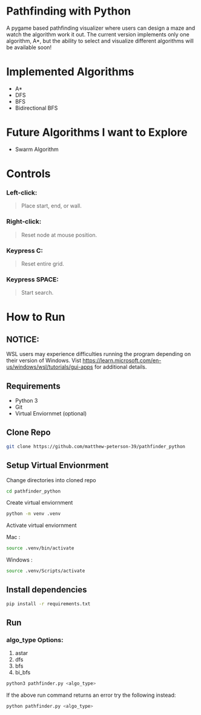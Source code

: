 # Pathfinding with Python
A pygame based pathfinding visualizer where users can design a maze and watch the algorithm work it out. The current version implements only one algorithm, A*, but the ability to select and visualize different algorithms will be available soon!

# Implemented Algorithms
- A*
- DFS
- BFS
- Bidirectional BFS

# Future Algorithms I want to Explore
- Swarm Algorithm

# Controls
### Left-click: 
>Place start, end, or wall.
### Right-click: 
>Reset node at mouse position.

### Keypress C:
>Reset entire grid.
### Keypress SPACE:
>Start search.

# How to Run

## NOTICE:
WSL users may experience difficulties running the program depending on their version of Windows.
Vist https://learn.microsoft.com/en-us/windows/wsl/tutorials/gui-apps for additional details.

## Requirements
- Python 3
- Git
- Virtual Enviornmet (optional)

## Clone Repo
```bash
git clone https://github.com/matthew-peterson-39/pathfinder_python 
```

## Setup Virtual Envionrment

Change directories into cloned repo
```bash 
cd pathfinder_python
```

Create virtual enviornment
```bash 
python -m venv .venv
```

Activate virtual enviornment

Mac :
```bash
source .venv/bin/activate
```

Windows :
```bash
source .venv/Scripts/activate
```

## Install dependencies

```bash
pip install -r requirements.txt
```

## Run

### algo_type Options:

1. astar
2. dfs
3. bfs
4. bi_bfs

```bash
python3 pathfinder.py <algo_type>
```

If the above run command returns an error try the following instead:
```bash
python pathfinder.py <algo_type>
```

